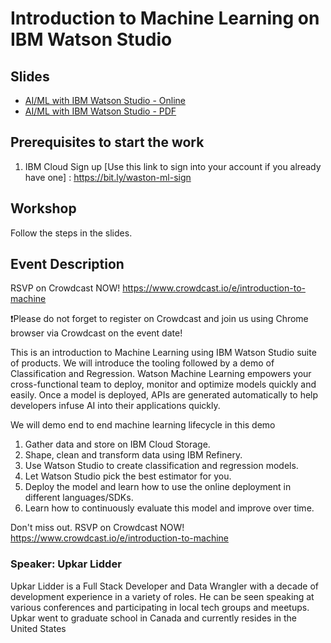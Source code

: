 # Introduction to Machine Learning on IBM Watson Studio

## Slides
- [AI/ML with IBM Watson Studio - Online](https://slides.com/upkar/ai-ml-watson)
- [AI/ML with IBM Watson Studio - PDF](assets/ai-ml-watson.pdf)

## Prerequisites to start the work
1. IBM Cloud Sign up [Use this link to sign into your account if you already have one] : <https://bit.ly/waston-ml-sign>

## Workshop
Follow the steps in the slides.

## Event Description
RSVP on Crowdcast NOW!
https://www.crowdcast.io/e/introduction-to-machine

❗Please do not forget to register on Crowdcast and join us using Chrome browser via Crowdcast on the event date!

This is an introduction to Machine Learning using IBM Watson Studio suite of products. We will introduce the tooling followed by a demo of Classification and Regression. Watson Machine Learning empowers your cross-functional team to deploy, monitor and optimize models quickly and easily. Once a model is deployed, APIs are generated automatically to help developers infuse AI into their applications quickly.

We will demo end to end machine learning lifecycle in this demo

1. Gather data and store on IBM Cloud Storage.
2. Shape, clean and transform data using IBM Refinery.
3. Use Watson Studio to create classification and regression models.
4. Let Watson Studio pick the best estimator for you.
5. Deploy the model and learn how to use the online deployment in different languages/SDKs.
6. Learn how to continuously evaluate this model and improve over time.

Don't miss out. RSVP on Crowdcast NOW!
https://www.crowdcast.io/e/introduction-to-machine

### Speaker: Upkar Lidder

Upkar Lidder is a Full Stack Developer and Data Wrangler with a decade of development experience in a variety of roles. He can be seen speaking at various conferences and participating in local tech groups and meetups. Upkar went to graduate school in Canada and currently resides in the United States

